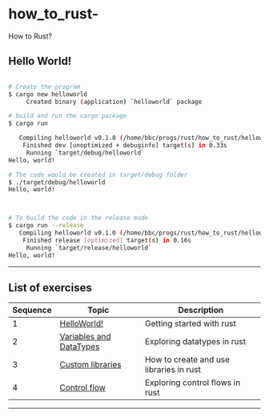 # how_to_rust-
How to Rust?


## Hello World!


```bash

# Create the program
$ cargo new helloworld 
     Created binary (application) `helloworld` package

# build and run the cargo package
$ cargo run

   Compiling helloworld v0.1.0 (/home/bbc/progs/rust/how_to_rust/helloworld)
    Finished dev [unoptimized + debuginfo] target(s) in 0.33s
     Running `target/debug/helloworld`
Hello, world!

# The code would be created in target/debug folder
$ ./target/debug/helloworld 
Hello, world!



# To build the code in the release mode
$ cargo run --release      
   Compiling helloworld v0.1.0 (/home/bbc/progs/rust/how_to_rust/helloworld)
    Finished release [optimized] target(s) in 0.16s
     Running `target/release/helloworld`
Hello, world!


```

-----------

## List of exercises

| Sequence | Topic  | Description |
| ---------| -----  | ----------- |
| 1 | [HelloWorld!](./code/helloworld/src/main.rs) | Getting started with rust |
| 2 | [Variables and DataTypes](./code/variables/src/main.rs) | Exploring datatypes in rust |
| 3 | [Custom libraries](./code/demo_package/src/main.rs) | How to create and use libraries in rust |
| 4 | [Control flow](./code/control_flow/src/main.rs) | Exploring control flows in rust |

------------

